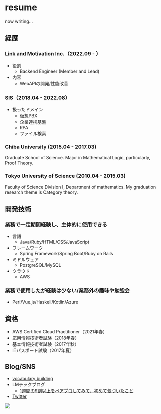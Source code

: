 # resume

now writing...

## 経歴

### Link and Motivation Inc.（2022.09 - ）

- 役割
  - Backend Engineer (Member and Lead)
- 内容
  - WebAPIの開発/性能改善

### SIS（2018.04 - 2022.08）

- 扱ったドメイン
  - 仮想PBX
  - 企業連携基盤
  - RPA
  - ファイル検索

### Chiba University (2015.04 - 2017.03)
Graduate School of Science.
Major in Mathematical Logic, particularly, Proof Theory.

### Tokyo University of Science (2010.04 - 2015.03)
Faculty of Science Division I, Department of mathematics.
My graduation research theme is Category theory.

## 開発技術

### 業務で一定期間経験し、主体的に使用できる

- 言語
  - Java/Ruby/HTML/CSS/JavaScript
- フレームワーク
  - Spring Framework/Spring Boot/Ruby on Rails
- ミドルウェア
  - PostgreSQL/MySQL
- クラウド
  - AWS

### 業務で使用したが経験は少ない/業務外の趣味や勉強会

- Perl/Vue.js/Haskell/Kotlin/Azure

## 資格

- AWS Certified Cloud Practitioner（2021年春）
- 応用情報技術者試験（2018年春）
- 基本情報技術者試験（2017年秋）
- ITパスポート試験（2017年夏）

## Blog/SNS

- [vocabulary building](https://ken1shirakura.hateblo.jp/)
- LMテックブログ
  - [1週間の9割以上をペアプロしてみて、初めて気づいたこと](https://link-and-motivation.hatenablog.com/entry/2023/03/15/085237)
- [Twitter](https://twitter.com/fushirakura)

![](https://www.codewars.com/users/shirakurak/badges/small)
